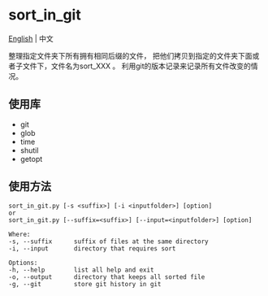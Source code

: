 # sort_in_git

[English](./README.md) | 中文

整理指定文件夹下所有拥有相同后缀的文件，
把他们拷贝到指定的文件夹下面或者子文件下，文件名为sort_XXX 。
利用git的版本记录来记录所有文件改变的情况。

## 使用库

- git
- glob
- time
- shutil
- getopt

## 使用方法

    sort_in_git.py [-s <suffix>] [-i <inputfolder>] [option]
    or
    sort_in_git.py [--suffix=<suffix>] [--input=<inputfolder>] [option]

    Where:
    -s, --suffix      suffix of files at the same directory
    -i, --input       directory that requires sort
    
    Options:
    -h, --help        list all help and exit
    -o, --output      directory that keeps all sorted file
    -g, --git         store git history in git
